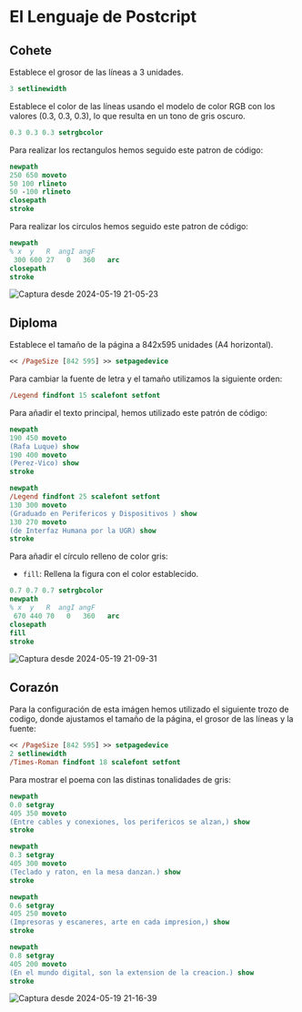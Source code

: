 # El Lenguaje de Postcript

## Cohete

Establece el grosor de las líneas a 3 unidades.
  ```postscript
  3 setlinewidth
  ```
Establece el color de las líneas usando el modelo de color RGB con los valores (0.3, 0.3, 0.3), lo que resulta en un tono de gris oscuro.
```postscript
0.3 0.3 0.3 setrgbcolor
```

Para realizar los rectangulos hemos seguido este patron de código:

```postscript
newpath
250 650 moveto
50 100 rlineto
50 -100 rlineto
closepath
stroke
```

Para realizar los circulos hemos seguido este patron de código:

```postscript
newpath
% x  y   R  angI angF
 300 600 27   0   360   arc
closepath
stroke
```
![Captura desde 2024-05-19 21-05-23](https://github.com/Rafalpv/PDIH/assets/116666555/6549f16a-f4b2-4cf1-9c48-7d74c6c04655)

## Diploma
Establece el tamaño de la página a 842x595 unidades (A4 horizontal).
```postscript
<< /PageSize [842 595] >> setpagedevice
```

Para cambiar la fuente de letra y el tamaño utilizamos la siguiente orden:

```postscript
/Legend findfont 15 scalefont setfont
```

Para añadir el texto principal, hemos utilizado este patrón de código:

```postscript
newpath
190 450 moveto
(Rafa Luque) show
190 400 moveto
(Perez-Vico) show
stroke

newpath
/Legend findfont 25 scalefont setfont
130 300 moveto
(Graduado en Perifericos y Dispositivos ) show
130 270 moveto
(de Interfaz Humana por la UGR) show
stroke
```

Para añadir el círculo relleno de color gris:
- `fill`: Rellena la figura con el color establecido.
```postscript
0.7 0.7 0.7 setrgbcolor
newpath
% x  y   R  angI angF
 670 440 70   0   360   arc
closepath
fill
stroke
```
![Captura desde 2024-05-19 21-09-31](https://github.com/Rafalpv/PDIH/assets/116666555/fcf355ae-802b-4cee-bb5d-ab6a1a3952cd)

## Corazón

Para la configuración de esta imágen hemos utilizado el siguiente trozo de codigo, donde ajustamos el tamaño de la página, el grosor de las líneas y la fuente:
```postscript
<< /PageSize [842 595] >> setpagedevice
2 setlinewidth
/Times-Roman findfont 18 scalefont setfont
```
Para mostrar el poema con las distinas tonalidades de gris:
```postscript
newpath
0.0 setgray
405 350 moveto
(Entre cables y conexiones, los perifericos se alzan,) show
stroke

newpath
0.3 setgray
405 300 moveto
(Teclado y raton, en la mesa danzan.) show
stroke

newpath
0.6 setgray
405 250 moveto
(Impresoras y escaneres, arte en cada impresion,) show
stroke

newpath
0.8 setgray
405 200 moveto
(En el mundo digital, son la extension de la creacion.) show
stroke
```


![Captura desde 2024-05-19 21-16-39](https://github.com/Rafalpv/PDIH/assets/116666555/21859f4a-8639-45a1-872e-3abdfa908e27)
